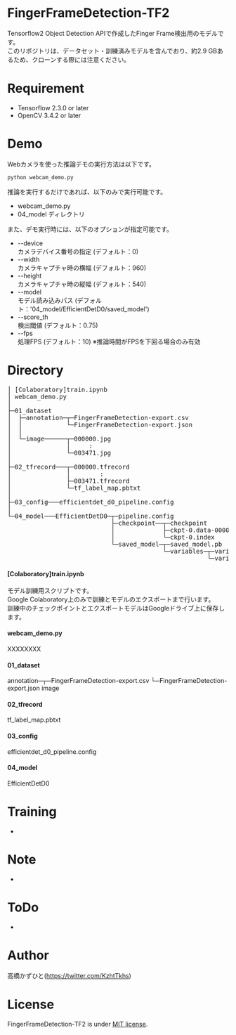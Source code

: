 # FingerFrameDetection-TF2
Tensorflow2 Object Detection APIで作成したFinger Frame検出用のモデルです。<br>
このリポジトリは、データセット・訓練済みモデルを含んでおり、約2.9 GBあるため、クローンする際には注意ください。

# Requirement 
* Tensorflow 2.3.0 or later
* OpenCV 3.4.2 or later

# Demo
Webカメラを使った推論デモの実行方法は以下です。
```bash
python webcam_demo.py
```
推論を実行するだけであれば、以下のみで実行可能です。
* webcam_demo.py
* 04_model ディレクトリ

また、デモ実行時には、以下のオプションが指定可能です。
* --device<br>カメラデバイス番号の指定 (デフォルト：0)
* --width<br>カメラキャプチャ時の横幅 (デフォルト：960)
* --height<br>カメラキャプチャ時の縦幅 (デフォルト：540)
* --model<br>モデル読み込みパス (デフォルト：'04_model/EfficientDetD0/saved_model')
* --score_th<br>検出閾値 (デフォルト：0.75)
* --fps<br>処理FPS (デフォルト：10) ※推論時間がFPSを下回る場合のみ有効

# Directory
<pre>
│ [Colaboratory]train.ipynb
│ webcam_demo.py
│  
├─01_dataset
│  ├─annotation─┬─FingerFrameDetection-export.csv
│  │            └─FingerFrameDetection-export.json 
│  │      
│  └─image──────┬─000000.jpg
│               │     :
│               └─003471.jpg
│          
├─02_tfrecord───┬─000000.tfrecord
│               │        :
│               ├─003471.tfrecord
│               └─tf_label_map.pbtxt
│      
├─03_config───efficientdet_d0_pipeline.config
│      
└─04_model───EfficientDetD0─┬─pipeline.config
                            ├─checkpoint──┬─checkpoint
                            │             ├─ckpt-0.data-00000-of-00001
                            │             └─ckpt-0.index
                            └─saved_model─┬─saved_model.pb
                                          └─variables─┬─variables.data-00000-of-00001
                                                      └─variables.index
</pre>
#### [Colaboratory]train.ipynb
モデル訓練用スクリプトです。<br>
Google Colaboratory上のみで訓練とモデルのエクスポートまで行います。<br>
訓練中のチェックポイントとエクスポートモデルはGoogleドライブ上に保存します。

#### webcam_demo.py
XXXXXXXX

#### 01_dataset
annotation─┬─FingerFrameDetection-export.csv
           └─FingerFrameDetection-export.json 
image

#### 02_tfrecord
tf_label_map.pbtxt

#### 03_config
efficientdet_d0_pipeline.config
      
#### 04_model
EfficientDetD0

# Training
-

# Note
-

# ToDo
-

# Author
高橋かずひと(https://twitter.com/KzhtTkhs)
 
# License 
FingerFrameDetection-TF2 is under [MIT license](https://en.wikipedia.org/wiki/MIT_License).
